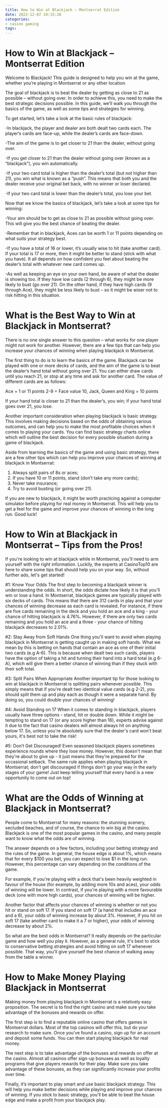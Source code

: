 ```yaml
---
title: How to Win at Blackjack – Montserrat Edition 
date: 2022-12-07 19:15:28
categories:
- casino gaming
tags:
---
```



#  How to Win at Blackjack – Montserrat Edition 

Welcome to Blackjack! This guide is designed to help you win at the game, whether you’re playing in Montserrat or any other location. 

The goal of blackjack is to beat the dealer by getting as close to 21 as possible – without going over. In order to achieve this, you need to make the best strategic decisions possible. In this guide, we’ll walk you through the basics of the game, as well as some tips and strategies for winning. 

To get started, let’s take a look at the basic rules of blackjack: 

-In blackjack, the player and dealer are both dealt two cards each. The player’s cards are face-up, while the dealer’s cards are face-down. 

-The aim of the game is to get closer to 21 than the dealer, without going over. 

-If you get closer to 21 than the dealer without going over (known as a “blackjack”), you win automatically. 

-If your two card total is higher than the dealer’s total (but not higher than 21), you win what is known as a “push”. This means that both you and the dealer receive your original bet back, with no winner or loser declared. 

-If your two card total is lower than the dealer’s total, you lose your bet. 

Now that we know the basics of blackjack, let’s take a look at some tips for winning: 

-Your aim should be to get as close to 21 as possible without going over. This will give you the best chance of beating the dealer. 

-Remember that in blackjack, Aces can be worth 1 or 11 points depending on what suits your strategy best. 

-If you have a total of 16 or lower, it’s usually wise to hit (take another card). If your total is 17 or more, then it might be better to stand (stick with what you have). It all depends on how confident you feel about beating the dealer’s total with whatever new card comes up. 

-As well as keeping an eye on your own hand, be aware of what the dealer is showing too. If they have low cards (2 through 6), they might be more likely to bust (go over 21). On the other hand, if they have high cards (9 through Ace), they might be less likely to bust – so it might be wiser not to risk hitting in this situation.

#  What is the Best Way to Win at Blackjack in Montserrat? 

There is no one single answer to this question – what works for one player might not work for another. However, there are a few tips that can help you increase your chances of winning when playing blackjack in Montserrat.

The first thing to do is to learn the basics of the game. Blackjack can be played with one or more decks of cards, and the aim of the game is to beat the dealer’s hand total without going over 21. You can either draw cards until you reach 21, or stop at any time and ask for another card. The value of different cards are as follows:

Ace = 1 or 11 points
2-9 = Face value
10, Jack, Queen and King = 10 points

If your hand total is closer to 21 than the dealer’s, you win; if your hand total goes over 21, you lose.

Another important consideration when playing blackjack is basic strategy. This involves making decisions based on the odds of obtaining various outcomes, and can help you to make the most profitable choices when it comes to playing your cards. You can find basic strategy charts online which will outline the best decision for every possible situation during a game of blackjack.

Aside from learning the basics of the game and using basic strategy, there are a few other tips which can help you improve your chances of winning at blackjack in Montserrat: 
1) Always split pairs of 8s or aces; 
2) If you have 10 or 11 points, stand (don’t take any more cards); 
3) Never take insurance; 
4) Try to avoid busting (or going over 21).

If you are new to blackjack, it might be worth practicing against a computer simulator before playing for real money in Montserrat. This will help you to get a feel for the game and improve your chances of winning in the long run. Good luck!

#  How to Win at Blackjack in Montserrat – Tips from the Pros! 

If you're looking to win at blackjack while in Montserrat, you'll need to arm yourself with the right information. Luckily, the experts at CasinoTop10 are here to share some tips that should help you on your way. So, without further ado, let's get started!

#1: Know Your Odds 
The first step to becoming a blackjack winner is understanding the odds. In short, the odds dictate how likely it is that you'll win or lose a hand. In Montserrat, blackjack games are typically played with six decks of cards. This means that there are 312 cards in play and that your chances of winning decrease as each card is revealed. For instance, if there are five cards remaining in the deck and you hold an ace and a king - your chance of hitting blackjack is 4.76%. However, if there are only two cards remaining and you hold an ace and a three - your chance of hitting blackjack decreases to 2.01%. 

#2: Stay Away from Soft Hands 
One thing you'll want to avoid when playing blackjack in Montserrat is getting caught up in making soft hands. What we mean by this is betting on hands that contain an ace as one of their initial two cards (e.g A-6). This is because when dealt two such cards, players have the option of taking a hit and turning their hand into a hard total (e.g 6-A), which will give them a better chance of winning than if they stuck with their soft total. 

#3: Split Pairs When Appropriate 
Another important tip for those looking to win at blackjack in Montserrat is splitting pairs whenever possible. This simply means that if you're dealt two identical value cards (e.g 2-2), you should split them up and play each as though it were a separate hand. By doing so, you could double your chances of winning! 

#4: Avoid Standing on 17 
When it comes to standing in blackjack, players usually have three options - stand, hit or double down. While it might be tempting to stand on 17 (or any score higher than 16), experts advise against it due to the fact that casino dealers will almost always hit on anything below 17. So, unless you're absolutely sure that the dealer's card won't beat yours, it's best not to take the risk! 

#5: Don’t Get Discouraged! 
Even seasoned blackjack players sometimes experience rounds where they lose money. However, this doesn't mean that they're about to give up - it just means that they're prepared for the occasional setback. The same rule applies when playing blackjack in Montserrat; don't get discouraged if things don't go your way in the early stages of your game! Just keep telling yourself that every hand is a new opportunity to come out on top!

#  What are the Odds of Winning at Blackjack in Montserrat? 

People come to Montserrat for many reasons: the stunning scenery, secluded beaches, and of course, the chance to win big at the casino. Blackjack is one of the most popular games in the casino, and many people want to know what the odds are of winning.

The answer depends on a few factors, including your betting strategy and the rules of the game. In general, the house edge is about 1%, which means that for every $100 you bet, you can expect to lose $1 in the long run. However, this percentage can vary depending on the conditions of the game.

For example, if you're playing with a deck that's been heavily weighted in favour of the house (for example, by adding more 10s and aces), your odds of winning will be lower. In contrast, if you're playing with a more favourable deck (one with more high cards), your chances of winning will be higher.

Another factor that affects your chances of winning is whether or not you hit or stand on soft 17. If you stand on soft 17 (a hand that includes an ace and a 6), your odds of winning increase by about 3%. However, if you hit on soft 17 (take another card to make it a 7 or higher), your odds of winning decrease by about 2%.

So what are the best odds in Montserrat? It really depends on the particular game and how well you play it. However, as a general rule, it's best to stick to conservative betting strategies and avoid hitting on soft 17 whenever possible. That way, you'll give yourself the best chance of walking away from the table a winner.

#  How to Make Money Playing Blackjack in Montserrat

Making money from playing blackjack in Montserrat is a relatively easy proposition. The secret is to find the right casino and make sure you take advantage of the bonuses and rewards on offer.

The first step is to find a reputable online casino that offers games in Montserrat dollars. Most of the top casinos will offer this, but do your research to make sure. Once you’ve found a casino, sign up for an account and deposit some funds. You can then start playing blackjack for real money.

The next step is to take advantage of the bonuses and rewards on offer at the casino. Almost all casinos offer sign-up bonuses as well as loyalty programs that give players rewards for their play. Make sure you take advantage of these bonuses, as they can significantly increase your profits over time.

Finally, it’s important to play smart and use basic blackjack strategy. This will help you make better decisions while playing and improve your chances of winning. If you stick to basic strategy, you’ll be able to beat the house edge and make a profit from your blackjack play.